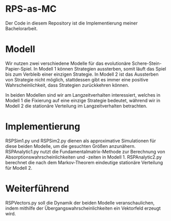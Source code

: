 # RPS-as-MC

Der Code in diesem Repository ist die Implementierung meiner Bachelorarbeit.

# Modell
Wir nutzen zwei verschiedene Modelle für das evolutionäre Schere-Stein-Papier-Spiel.
In Modell 1 können Strategien aussterben, somit läuft das Spiel bis zum Verbleib einer einzigen Strategie.
In Modell 2 ist das Aussterben von Strategie nicht möglich, stattdessen gibt es immer eine positive Wahrscheinlichkeit,
dass Strategien zurückkehren können.

In beiden Modellen sind wir am Langzeitverhalten interessiert, welches in Modell 1 die Fixierung auf eine
einzige Strategie bedeutet, während wir in Modell 2 die stationäre Verteilung im Langzeitverhalten betrachten.

# Implementierung
RSPSim1.py und RSPSim2.py dienen als approximative Simulationen für diese beiden Modelle, um die gesuchten Größen anzunähern.
RSPAnalytic1.py nutzt die Fundamentalmatrix-Methode zur Berechnung von Absorptionswahrscheinlichkeiten und -zeiten in Modell 1.
RSPAnalytic2.py berechnet die nach dem Markov-Theorem eindeutige stationäre Verteilung für Modell 2.

# Weiterführend
RSPVectors.py soll die Dynamik der beiden Modelle veranschaulichen, indem mithilfe der
Übergangswahrscheinlichkeiten ein Vektorfeld erzeugt wird.
